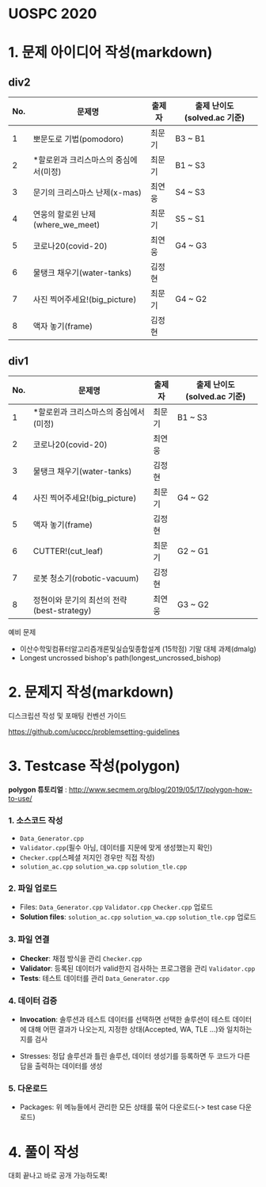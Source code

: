 # UOSPC 2020
# 1. 문제 아이디어 작성(markdown)

## div2

| No.  | 문제명                                | 출제자 | 출제 난이도(solved.ac 기준) |
| ---- | ------------------------------------- | ------ | --------------------------- |
| 1    | 뽀문도로 기법(pomodoro)           | 최문기 | B3 ~ B1                     |
| 2    | *할로윈과 크리스마스의 중심에서(미정) | 최문기 | B1 ~ S3                     |
| 3    | 문기의 크리스마스 난제(x-mas)         | 최연웅 | S4 ~ S3                      |
| 4    | 연웅의 할로윈 난제(where_we_meet)     | 최문기 | S5 ~ S1                     |
| 5    | 코로나20(covid-20)                    | 최연웅 | G4 ~ G3                    |
| 6    | 물탱크 채우기(water-tanks)            | 김정현 |                             |
| 7    | 사진 찍어주세요!(big_picture)         | 최문기 | G4 ~ G2                     |
| 8    | 액자 놓기(frame)                      | 김정현 |                             |

## div1

| No.  | 문제명                                | 출제자 | 출제 난이도(solved.ac 기준) |
| ---- | ------------------------------------- | ------ | --------------------------- |
| 1    | *할로윈과 크리스마스의 중심에서(미정) | 최문기 | B1 ~ S3                     |
| 2    | 코로나20(covid-20)                    | 최연웅 |                             |
| 3    | 물탱크 채우기(water-tanks)            | 김정현 |                             |
| 4    | 사진 찍어주세요!(big_picture)         | 최문기 | G4 ~ G2                     |
| 5    | 액자 놓기(frame)                      | 김정현 |                             |
| 6    | CUTTER!(cut_leaf)          | 최문기 | G2 ~ G1                     |
| 7    | 로봇 청소기(robotic-vacuum)           | 김정현 |                             |
| 8    | 정현이와 문기의 최선의 전략(best-strategy)     | 최연웅 | G3 ~ G2                      |

예비 문제

- 이산수학및컴퓨터알고리즘개론및실습및종합설계 (15학점) 기말 대체 과제(dmalg)
- Longest uncrossed bishop's path(longest_uncrossed_bishop)



# 2. 문제지 작성(markdown)

디스크립션 작성 및 포매팅 컨벤션 가이드

https://github.com/ucpcc/problemsetting-guidelines



# 3. Testcase 작성(polygon)

**polygon 튜토리얼** : http://www.secmem.org/blog/2019/05/17/polygon-how-to-use/

### 1. 소스코드 작성

- `Data_Generator.cpp`
- `Validator.cpp`(필수 아님, 데이터를 지문에 맞게 생성했는지 확인)
- `Checker.cpp`(스페셜 저지인 경우만 직접 작성)
- `solution_ac.cpp` `solution_wa.cpp` `solution_tle.cpp`

### 2. 파일 업로드

- Files: `Data_Generator.cpp` `Validator.cpp` `Checker.cpp` 업로드
- **Solution files**: `solution_ac.cpp` `solution_wa.cpp` `solution_tle.cpp` 업로드

### 3. 파일 연결

- **Checker**: 채점 방식을 관리 `Checker.cpp`
- **Validator**: 등록된 데이터가 valid한지 검사하는 프로그램을 관리 `Validator.cpp`
- **Tests**: 테스트 데이터를 관리 `Data_Generator.cpp`

### 4. 데이터 검증

- **Invocation**: 솔루션과 테스트 데이터를 선택하면 선택한 솔루션이 테스트 데이터에 대해 어떤 결과가 나오는지, 지정한 상태(Accepted, WA, TLE …)와 일치하는지를 검사

- Stresses: 정답 솔루션과 틀린 솔루션, 데이터 생성기를 등록하면 두 코드가 다른 답을 출력하는 데이터를 생성

### 5. 다운로드

- Packages: 위 메뉴들에서 관리한 모든 상태를 묶어 다운로드(-> test case 다운로드)



# 4. 풀이 작성

대회 끝나고 바로 공개 가능하도록!
